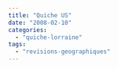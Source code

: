 ```yaml
---
title: "Quiche US"
date: "2008-02-10"
categories: 
  - "quiche-lorraine"
tags: 
  - "revisions-geographiques"
---
```



